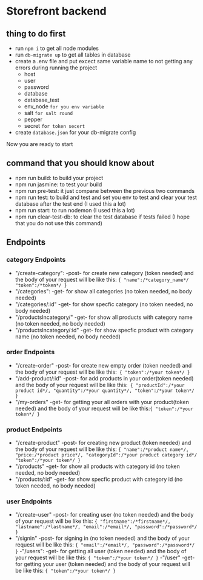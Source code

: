 # Storefront backend

## thing to do first

- run `npm i` to get all node modules
- run `db-migrate up` to get all tables in database
- create a .env file and put excect same variable name to not getting any errors during running the project
    * host 
    * user 
    * password 
    * database 
    * database_test 
    * env_node `for you env variable` 
    * salt `for salt round` 
    * pepper 
    * secret `for token secert`
- create `database.json` for your db-migrate config

Now you are ready to start

## command that you should know about
- npm run build: to build your project
- npm run jasmine: to test your build
- npm run pre-test: it just compane between the previous two commands
- npm run test: to build and test and set you env to test and clear your test database after the test end (I used this a lot)
- npm run start: to run nodemon (I used this a lot)
- npm run clear-test-db: to clear the test database if tests failed (I hope that you do not use this command)

## Endpoints
### category Endpoints
- "/create-category": -post- for create new category (token needed) and the body of your request will be like this:
`{
    "name":/*category_name*/
    "token":/*token*/
}`
- "/categories": -get- for show all categories (no token needed, no body needed)
- "/categories/:id" -get- for show specfic category (no token needed, no body needed)
- "/productsIncategory/" -get- for show all products with category name (no token needed, no body needed)
- "/productsIncategory/:id" -get- for show specfic product with category name (no token needed, no body needed)
### order Endpoints
- "/create-order" -post- for create new empty order (token needed) and the body of your request will be like this:` {
    "token":/*your token*/
}`
- "/add-product/:id" -post- for add products in your order(token needed) and the body of your request will be like this:` {
    "productId":/*your product id*/,
    "quantity":/*your quantity*/,
    "token":/*your token*/
}`
- "/my-orders" -get- for getting your all orders with your product(token needed) and the body of your request will be like this:`{
    "token":/*your token*/
}`
### product Endpoints
- "/create-product" -post- for creating new product (token needed) and the body of your request will be like this: `{
    "name":/*product name*/,
    "price:/*product price*/,
    "categoryId":/*your product category id*/
    "token":/*your token*/
}`
- "/products" -get- for show all products with category id (no token needed, no body needed)
- "/products/:id" -get- for show specfic product with category id (no token needed, no body needed)
### user Endpoints
- "/create-user" -post- for creating user (no token needed) and the body of your request will be like this: `{
    "firstname":/*firstname*/,
    "lastname":/*lastname*/,
    "email":/*email*/,
    "password":/*password*/
}`
- "/signin" -post- for signing in (no token needed) and the body of your request will be like this: `{
    "email":/*email*/,
    "password":/*password*/
}`
-"/users": -get- for getting all user (token needed) and the body of your request will be like this: `{
    "token":/*your token*/
}`
-"/user" -get- for getting your user (token needed) and the body of your request will be like this: `{
    "token":/*your token*/
}`
